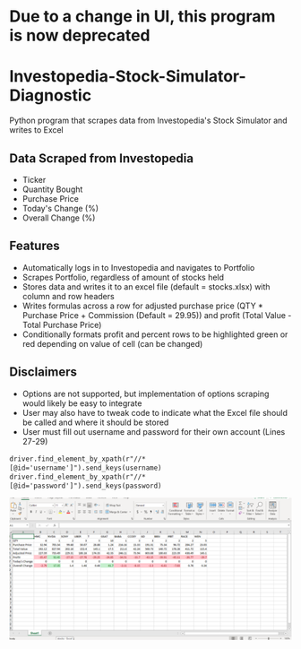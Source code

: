 # Due to a change in UI, this program is now deprecated

# Investopedia-Stock-Simulator-Diagnostic
Python program that scrapes data from Investopedia's Stock Simulator and writes to Excel

## Data Scraped from Investopedia
* Ticker
* Quantity Bought
* Purchase Price
* Today's Change (%)
* Overall Change (%)

## Features
* Automatically logs in to Investopedia and navigates to Portfolio
* Scrapes Portfolio, regardless of amount of stocks held
* Stores data and writes it to an excel file (default = stocks.xlsx) with column and row headers
* Writes formulas across a row for adjusted purchase price (QTY * Purchase Price + Commission (Default = 29.95)) and profit (Total Value - Total Purchase Price)
* Conditionally formats profit and percent rows to be highlighted green or red depending on value of cell (can be changed)

## Disclaimers
* Options are not supported, but implementation of options scraping would likely be easy to integrate
* User may also have to tweak code to indicate what the Excel file should be called and where it should be stored
* User must fill out username and password for their own account (Lines 27-29)
```# Log in
driver.find_element_by_xpath(r"//*[@id='username']").send_keys(username)
driver.find_element_by_xpath(r"//*[@id='password']").send_keys(password)
```
![Screenshot of Excel Output](https://github.com/aydenscott/Investopedia-Stock-Simulator-Diagnostic/blob/main/Screenshot%20(1).png)
